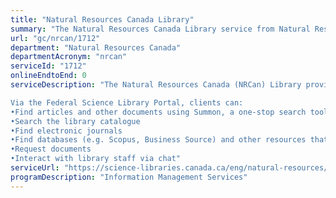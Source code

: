 ```yaml
---
title: "Natural Resources Canada Library"
summary: "The Natural Resources Canada Library service from Natural Resources Canada is not available end-to-end online, according to the GC Service Inventory."
url: "gc/nrcan/1712"
department: "Natural Resources Canada"
departmentAcronym: "nrcan"
serviceId: "1712"
onlineEndtoEnd: 0
serviceDescription: "The Natural Resources Canada (NRCan) Library provides comprehensive and cost-effective services to our clients, while developing and preserving information collections relevant to the sustainable development of Canada's mineral, forest and energy resources, and landmass.

Via the Federal Science Library Portal, clients can:
•Find articles and other documents using Summon, a one-stop search tool
•Search the library catalogue
•Find electronic journals
•Find databases (e.g. Scopus, Business Source) and other resources that the library subscribes to or that are free 
•Request documents
•Interact with library staff via chat"
serviceUrl: "https://science-libraries.canada.ca/eng/natural-resources/"
programDescription: "Information Management Services"
---
```

